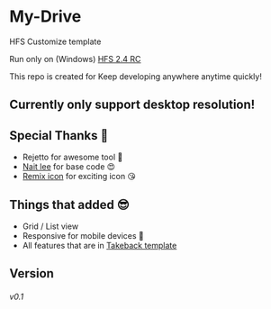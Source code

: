 # My-Drive
HFS Customize template


Run only on (Windows) [HFS 2.4 RC](https://github.com/rejetto/hfs2/releases)

This repo is created for Keep developing anywhere anytime quickly! 

## Currently only support desktop resolution!

## Special Thanks 💓

* Rejetto for awesome tool 🤩
* [Nait lee](https://github.com/NaitLee) for base code 😍
* [Remix icon](https://remixicon.com) for exciting icon 😘

## Things that  added 😎
* Grid / List view
* Responsive for mobile devices 📱
* All features that are in [Takeback template](https://github.com/NaitLee/Takeback-HFS-Template)


## Version 
###### v0.1
